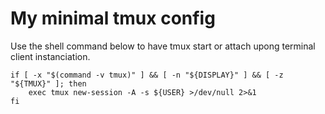 # My minimal tmux config


Use the shell command below to have tmux start or attach 
upong terminal client instanciation.
```
if [ -x "$(command -v tmux)" ] && [ -n "${DISPLAY}" ] && [ -z "${TMUX}" ]; then
    exec tmux new-session -A -s ${USER} >/dev/null 2>&1
fi
```
